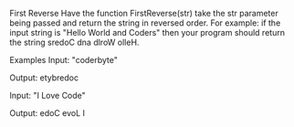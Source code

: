 First Reverse
Have the function FirstReverse(str) take the str parameter being passed and return the string in reversed order. For example: if the input string is "Hello World and Coders" then your program should return the string sredoC dna dlroW olleH.

Examples
Input: "coderbyte"

Output: etybredoc

Input: "I Love Code"

Output: edoC evoL I
